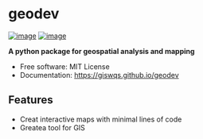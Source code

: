 # geodev

[![image](https://img.shields.io/pypi/v/geodev.svg)](https://pypi.python.org/pypi/geodev)
[![image](https://img.shields.io/conda/vn/conda-forge/geodev.svg)](https://anaconda.org/conda-forge/geodev)

**A python package for geospatial analysis and mapping**

-   Free software: MIT License
-   Documentation: https://giswqs.github.io/geodev

## Features

-   Creat interactive maps with minimal lines of code
-   Greatea tool for GIS

